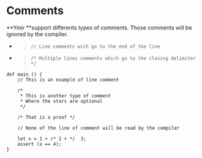 # Comments

**Ymir **support differents types of comments. Those comments will be ignored by the compiler.

* > `// Line comments wich go to the end of the line `
* > `/* Multiple lines comments which go to the closing delimiter */`

```
def main () {
    // This is an example of line comment

    /*
     * This is another type of comment
     * Where the stars are optional
     */

    /* That is a proof */

    // None of the line of comment will be read by the compiler

    let x = 1 + /* 2 + */  3;
    assert (x == 4);
}
```



